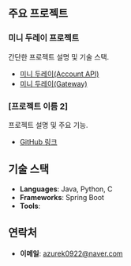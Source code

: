 ## 주요 프로젝트

### 미니 두레이 프로젝트
간단한 프로젝트 설명 및 기술 스택.
- [미니 두레이(Account API)](https://github.com/GJ-BE-6/mini-dooray-h-account)
- [미니 두레이(Gateway)](https://github.com/GJ-BE-6/mini-dooray-h-gateway)

### [프로젝트 이름 2]
프로젝트 설명 및 주요 기능.
- [GitHub 링크](https://github.com/GJ-BE-6/mini-dooray-h-account)

## 기술 스택

- **Languages**: Java, Python, C
- **Frameworks**: Spring Boot
- **Tools**: 

## 연락처

- **이메일**: azurek0922@naver.com

